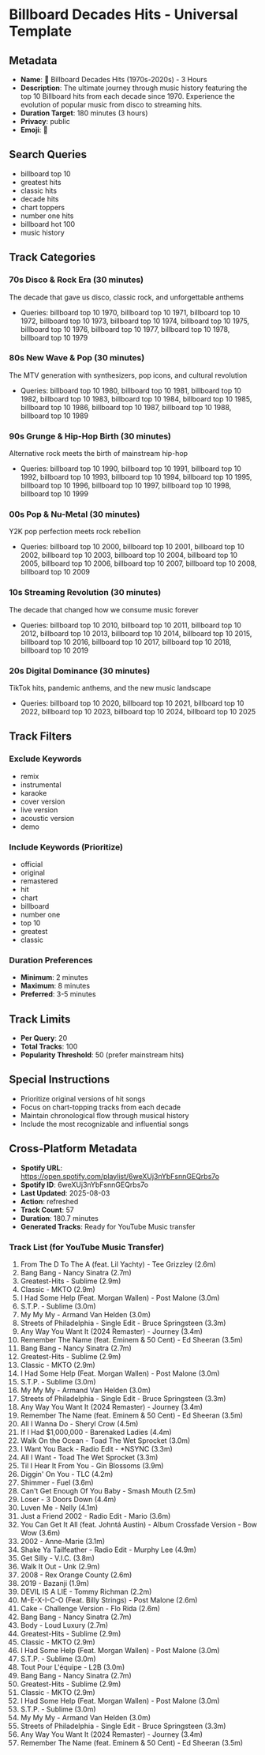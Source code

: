 # Billboard Decades Hits - Universal Template

## Metadata
- **Name**: 🎵 Billboard Decades Hits (1970s-2020s) - 3 Hours
- **Description**: The ultimate journey through music history featuring the top 10 Billboard hits from each decade since 1970. Experience the evolution of popular music from disco to streaming hits.
- **Duration Target**: 180 minutes (3 hours)
- **Privacy**: public
- **Emoji**: 🎵

## Search Queries
- billboard top 10
- greatest hits
- classic hits
- decade hits
- chart toppers
- number one hits
- billboard hot 100
- music history

## Track Categories
### 70s Disco & Rock Era (30 minutes)
The decade that gave us disco, classic rock, and unforgettable anthems
- Queries: billboard top 10 1970, billboard top 10 1971, billboard top 10 1972, billboard top 10 1973, billboard top 10 1974, billboard top 10 1975, billboard top 10 1976, billboard top 10 1977, billboard top 10 1978, billboard top 10 1979

### 80s New Wave & Pop (30 minutes)
The MTV generation with synthesizers, pop icons, and cultural revolution
- Queries: billboard top 10 1980, billboard top 10 1981, billboard top 10 1982, billboard top 10 1983, billboard top 10 1984, billboard top 10 1985, billboard top 10 1986, billboard top 10 1987, billboard top 10 1988, billboard top 10 1989

### 90s Grunge & Hip-Hop Birth (30 minutes)
Alternative rock meets the birth of mainstream hip-hop
- Queries: billboard top 10 1990, billboard top 10 1991, billboard top 10 1992, billboard top 10 1993, billboard top 10 1994, billboard top 10 1995, billboard top 10 1996, billboard top 10 1997, billboard top 10 1998, billboard top 10 1999

### 00s Pop & Nu-Metal (30 minutes)
Y2K pop perfection meets rock rebellion
- Queries: billboard top 10 2000, billboard top 10 2001, billboard top 10 2002, billboard top 10 2003, billboard top 10 2004, billboard top 10 2005, billboard top 10 2006, billboard top 10 2007, billboard top 10 2008, billboard top 10 2009

### 10s Streaming Revolution (30 minutes)
The decade that changed how we consume music forever
- Queries: billboard top 10 2010, billboard top 10 2011, billboard top 10 2012, billboard top 10 2013, billboard top 10 2014, billboard top 10 2015, billboard top 10 2016, billboard top 10 2017, billboard top 10 2018, billboard top 10 2019

### 20s Digital Dominance (30 minutes)
TikTok hits, pandemic anthems, and the new music landscape
- Queries: billboard top 10 2020, billboard top 10 2021, billboard top 10 2022, billboard top 10 2023, billboard top 10 2024, billboard top 10 2025

## Track Filters
### Exclude Keywords
- remix
- instrumental
- karaoke
- cover version
- live version
- acoustic version
- demo

### Include Keywords (Prioritize)
- official
- original
- remastered
- hit
- chart
- billboard
- number one
- top 10
- greatest
- classic

### Duration Preferences
- **Minimum**: 2 minutes
- **Maximum**: 8 minutes
- **Preferred**: 3-5 minutes

## Track Limits
- **Per Query**: 20
- **Total Tracks**: 100
- **Popularity Threshold**: 50 (prefer mainstream hits)

## Special Instructions
- Prioritize original versions of hit songs
- Focus on chart-topping tracks from each decade
- Maintain chronological flow through musical history
- Include the most recognizable and influential songs

## Cross-Platform Metadata
- **Spotify URL**: https://open.spotify.com/playlist/6weXUj3nYbFsnnGEQrbs7o
- **Spotify ID**: 6weXUj3nYbFsnnGEQrbs7o
- **Last Updated**: 2025-08-03
- **Action**: refreshed
- **Track Count**: 57
- **Duration**: 180.7 minutes
- **Generated Tracks**: Ready for YouTube Music transfer

### Track List (for YouTube Music Transfer)
 1. From The D To The A (feat. Lil Yachty) - Tee Grizzley (2.6m)
 2. Bang Bang - Nancy Sinatra (2.7m)
 3. Greatest-Hits - Sublime (2.9m)
 4. Classic - MKTO (2.9m)
 5. I Had Some Help (Feat. Morgan Wallen) - Post Malone (3.0m)
 6. S.T.P. - Sublime (3.0m)
 7. My My My - Armand Van Helden (3.0m)
 8. Streets of Philadelphia - Single Edit - Bruce Springsteen (3.3m)
 9. Any Way You Want It (2024 Remaster) - Journey (3.4m)
10. Remember The Name (feat. Eminem & 50 Cent) - Ed Sheeran (3.5m)
11. Bang Bang - Nancy Sinatra (2.7m)
12. Greatest-Hits - Sublime (2.9m)
13. Classic - MKTO (2.9m)
14. I Had Some Help (Feat. Morgan Wallen) - Post Malone (3.0m)
15. S.T.P. - Sublime (3.0m)
16. My My My - Armand Van Helden (3.0m)
17. Streets of Philadelphia - Single Edit - Bruce Springsteen (3.3m)
18. Any Way You Want It (2024 Remaster) - Journey (3.4m)
19. Remember The Name (feat. Eminem & 50 Cent) - Ed Sheeran (3.5m)
20. All I Wanna Do - Sheryl Crow (4.5m)
21. If I Had $1,000,000 - Barenaked Ladies (4.4m)
22. Walk On the Ocean - Toad The Wet Sprocket (3.0m)
23. I Want You Back - Radio Edit - *NSYNC (3.3m)
24. All I Want - Toad The Wet Sprocket (3.3m)
25. Til I Hear It From You - Gin Blossoms (3.9m)
26. Diggin' On You - TLC (4.2m)
27. Shimmer - Fuel (3.6m)
28. Can't Get Enough Of You Baby - Smash Mouth (2.5m)
29. Loser - 3 Doors Down (4.4m)
30. Luven Me - Nelly (4.1m)
31. Just a Friend 2002 - Radio Edit - Mario (3.6m)
32. You Can Get It All (feat. Johntá Austin) - Album Crossfade Version - Bow Wow (3.6m)
33. 2002 - Anne-Marie (3.1m)
34. Shake Ya Tailfeather - Radio Edit - Murphy Lee (4.9m)
35. Get Silly - V.I.C. (3.8m)
36. Walk It Out - Unk (2.9m)
37. 2008 - Rex Orange County (2.6m)
38. 2019 - Bazanji (1.9m)
39. DEVIL IS A LIE - Tommy Richman (2.2m)
40. M-E-X-I-C-O (Feat. Billy Strings) - Post Malone (2.6m)
41. Cake - Challenge Version - Flo Rida (2.6m)
42. Bang Bang - Nancy Sinatra (2.7m)
43. Body - Loud Luxury (2.7m)
44. Greatest-Hits - Sublime (2.9m)
45. Classic - MKTO (2.9m)
46. I Had Some Help (Feat. Morgan Wallen) - Post Malone (3.0m)
47. S.T.P. - Sublime (3.0m)
48. Tout Pour L'équipe - L2B (3.0m)
49. Bang Bang - Nancy Sinatra (2.7m)
50. Greatest-Hits - Sublime (2.9m)
51. Classic - MKTO (2.9m)
52. I Had Some Help (Feat. Morgan Wallen) - Post Malone (3.0m)
53. S.T.P. - Sublime (3.0m)
54. My My My - Armand Van Helden (3.0m)
55. Streets of Philadelphia - Single Edit - Bruce Springsteen (3.3m)
56. Any Way You Want It (2024 Remaster) - Journey (3.4m)
57. Remember The Name (feat. Eminem & 50 Cent) - Ed Sheeran (3.5m)
